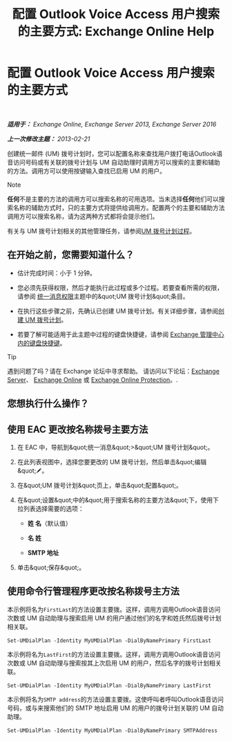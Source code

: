 ﻿---
title: '配置 Outlook Voice Access 用户搜索的主要方式: Exchange Online Help'
TOCTitle: 配置 Outlook Voice Access 用户搜索的主要方式
ms:assetid: 3d93a037-5820-41d3-9206-69f534414daf
ms:mtpsurl: https://technet.microsoft.com/zh-cn/library/Aa997563(v=EXCHG.150)
ms:contentKeyID: 50490354
ms.date: 05/23/2018
mtps_version: v=EXCHG.150
ms.translationtype: MT
---

# 配置 Outlook Voice Access 用户搜索的主要方式

 

_**适用于：** Exchange Online, Exchange Server 2013, Exchange Server 2016_

_**上一次修改主题：** 2013-02-21_

创建统一邮件 (UM) 拨号计划时，您可以配置名称来查找用户拨打电话Outlook语音访问号码或有关联的拨号计划与 UM 自动助理时调用方可以搜索的主要和辅助的方法。调用方可以使用按键输入查找已启用 UM 的用户。

> [!NOTE]  
> <strong>任何</strong>不是主要的方法的调用方可以搜索名称的可用选项。当未选择<strong>任何</strong>他们可以搜索名称的辅助方式时，只的主要方式将提供给调用方。配置两个的主要和辅助方法调用方可以搜索名称，请为这两种方式都将会提示他们。


有关与 UM 拨号计划相关的其他管理任务，请参阅[UM 拨号计划过程](um-dial-plan-procedures-exchange-2013-help.md)。

## 在开始之前，您需要知道什么？

  - 估计完成时间：小于 1 分钟。

  - 您必须先获得权限，然后才能执行此过程或多个过程。若要查看所需的权限，请参阅 [统一消息权限](unified-messaging-permissions-exchange-2013-help.md)主题中的\&quot;UM 拨号计划\&quot;条目。

  - 在执行这些步骤之前，先确认已创建 UM 拨号计划。有关详细步骤，请参阅[创建 UM 拨号计划](create-a-um-dial-plan-exchange-2013-help.md)。

  - 若要了解可能适用于此主题中过程的键盘快捷键，请参阅 [Exchange 管理中心内的键盘快捷键](keyboard-shortcuts-in-the-exchange-admin-center-exchange-online-protection-help.md)。

> [!TIP]  
> 遇到问题了吗？请在 Exchange 论坛中寻求帮助。 请访问以下论坛：<a href="https://go.microsoft.com/fwlink/p/?linkid=60612">Exchange Server</a>、 <a href="https://go.microsoft.com/fwlink/p/?linkid=267542">Exchange Online</a> 或 <a href="https://go.microsoft.com/fwlink/p/?linkid=285351">Exchange Online Protection</a>。.


## 您想执行什么操作？

## 使用 EAC 更改按名称拨号主要方法

1.  在 EAC 中，导航到\&quot;统一消息\&quot;\>\&quot;UM 拨号计划\&quot;。

2.  在此列表视图中，选择您要更改的 UM 拨号计划，然后单击\&quot;编辑\&quot;![编辑图标](images/Bb124582.6f53ccb2-1f13-4c02-bea0-30690e6ea71d(EXCHG.150).gif "编辑图标")。

3.  在\&quot;UM 拨号计划\&quot;页上，单击\&quot;配置\&quot;。

4.  在\&quot;设置\&quot;中的\&quot;用于搜索名称的主要方法\&quot;下，使用下拉列表选择需要的选项：
    
      - **姓 名**（默认值）
    
      - **名 姓**
    
      - **SMTP 地址**

5.  单击\&quot;保存\&quot;。

## 使用命令行管理程序更改按名称拨号主方法

本示例将名为`FirstLast`的方法设置主要拨。这样，调用方调用Outlook语音访问次数或 UM 自动助理与搜索启用 UM 的用户通过他们的名字和姓氏然后拨号计划相关联。

    Set-UMDialPlan -Identity MyUMDialPlan -DialByNamePrimary FirstLast

本示例将名为`LastFirst`的方法设置主要拨。这样，调用方调用Outlook语音访问次数或 UM 自动助理与搜索按其上次启用 UM 的用户，然后名字的拨号计划相关联。

    Set-UMDialPlan -Identity MyUMDialPlan -DialByNamePrimary LastFirst 

本示例将名为`SMTP address`的方法设置主要拨。这使呼叫者呼叫Outlook语音访问号码，或与来搜索他们的 SMTP 地址启用 UM 的用户的拨号计划关联的 UM 自动助理。

    Set-UMDialPlan -Identity MyUMDialPlan -DialByNamePrimary SMTPAddress

